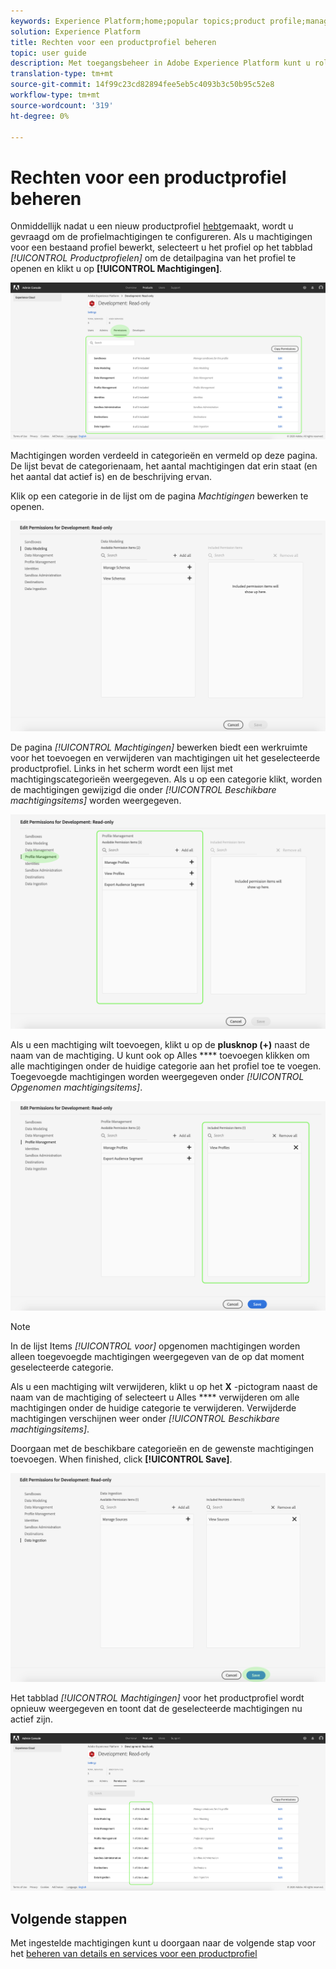 ```yaml
---
keywords: Experience Platform;home;popular topics;product profile;manage permissions
solution: Experience Platform
title: Rechten voor een productprofiel beheren
topic: user guide
description: Met toegangsbeheer in Adobe Experience Platform kunt u rollen en machtigingen voor verschillende mogelijkheden van Platforms beheren met de Adobe Admin Console. Dit document dient als richtlijn voor het beheren van machtigingen voor een productprofiel voor Platform.
translation-type: tm+mt
source-git-commit: 14f99c23cd82894fee5eb5c4093b3c50b95c52e8
workflow-type: tm+mt
source-wordcount: '319'
ht-degree: 0%

---
```



# Rechten voor een productprofiel beheren

Onmiddellijk nadat u een nieuw productprofiel [hebt](#create-a-new-product-profile)gemaakt, wordt u gevraagd om de profielmachtigingen te configureren. Als u machtigingen voor een bestaand profiel bewerkt, selecteert u het profiel op het tabblad *[!UICONTROL Productprofielen]* om de detailpagina van het profiel te openen en klikt u op **[!UICONTROL Machtigingen]**.

![profielmachtigingen](../images/profile-permissions.png)

Machtigingen worden verdeeld in categorieën en vermeld op deze pagina. De lijst bevat de categorienaam, het aantal machtigingen dat erin staat (en het aantal dat actief is) en de beschrijving ervan.

Klik op een categorie in de lijst om de pagina *Machtigingen* bewerken te openen.

![bewerkingsmachtigingen](../images/edit-permissions.png)

De pagina *[!UICONTROL Machtigingen]* bewerken biedt een werkruimte voor het toevoegen en verwijderen van machtigingen uit het geselecteerde productprofiel. Links in het scherm wordt een lijst met machtigingscategorieën weergegeven. Als u op een categorie klikt, worden de machtigingen gewijzigd die onder *[!UICONTROL Beschikbare machtigingsitems]* worden weergegeven.

![change-permissions-categorie](../images/change-permissions-category.png)

Als u een machtiging wilt toevoegen, klikt u op de **plusknop (+)** naast de naam van de machtiging. U kunt ook op Alles **** toevoegen klikken om alle machtigingen onder de huidige categorie aan het profiel toe te voegen. Toegevoegde machtigingen worden weergegeven onder *[!UICONTROL Opgenomen machtigingsitems]*.

![add-permissions](../images/add-permissions.png)

>[!NOTE]
>
>In de lijst Items *[!UICONTROL voor]* opgenomen machtigingen worden alleen toegevoegde machtigingen weergegeven van de op dat moment geselecteerde categorie.

Als u een machtiging wilt verwijderen, klikt u op het **X** -pictogram naast de naam van de machtiging of selecteert u Alles **** verwijderen om alle machtigingen onder de huidige categorie te verwijderen. Verwijderde machtigingen verschijnen weer onder *[!UICONTROL Beschikbare machtigingsitems]*.

Doorgaan met de beschikbare categorieën en de gewenste machtigingen toevoegen. When finished, click **[!UICONTROL Save]**.

![rechten voltooien](../images/permissions-finish.png)

Het tabblad *[!UICONTROL Machtigingen]* voor het productprofiel wordt opnieuw weergegeven en toont dat de geselecteerde machtigingen nu actief zijn.

![added-permissions](../images/added-permissions.png)

## Volgende stappen

Met ingestelde machtigingen kunt u doorgaan naar de volgende stap voor het [beheren van details en services voor een productprofiel](details-and-services.md)